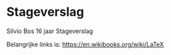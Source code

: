 # Stageverslag
Silvio Bos 16 jaar Stageverslag 

Belangrijke links is: https://en.wikibooks.org/wiki/LaTeX

